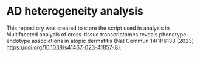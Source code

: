# AD heterogeneity analysis

This repository was created to store the script used in analysis in Multifaceted analysis of cross-tissue transcriptomes reveals phenotype-endotype associations in atopic dermatitis (Nat Commun 14(1):6133 (2023) https://doi.org/10.1038/s41467-023-41857-8).
